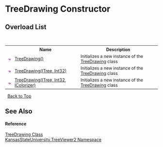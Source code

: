 # TreeDrawing Constructor 
 


## Overload List
&nbsp;<table><tr><th></th><th>Name</th><th>Description</th></tr><tr><td>![Public method](media/pubmethod.gif "Public method")</td><td><a href="00fa7c12-2f95-05b7-51b3-4d15745a789b">TreeDrawing()</a></td><td>
Initializes a new instance of the <a href="318fe5cb-7ed3-d88a-515f-82753b6dbf3e">TreeDrawing</a> class</td></tr><tr><td>![Public method](media/pubmethod.gif "Public method")</td><td><a href="0f70cc46-022b-fbe8-5cbd-3a042086725b">TreeDrawing(ITree, Int32)</a></td><td>
Initializes a new instance of the <a href="318fe5cb-7ed3-d88a-515f-82753b6dbf3e">TreeDrawing</a> class</td></tr><tr><td>![Public method](media/pubmethod.gif "Public method")</td><td><a href="0a0680b2-a276-67d6-b5f8-0d1b05f07eec">TreeDrawing(ITree, Int32, IColorizer)</a></td><td>
Initializes a new instance of the <a href="318fe5cb-7ed3-d88a-515f-82753b6dbf3e">TreeDrawing</a> class</td></tr></table>&nbsp;
<a href="#treedrawing-constructor">Back to Top</a>

## See Also


#### Reference
<a href="318fe5cb-7ed3-d88a-515f-82753b6dbf3e">TreeDrawing Class</a><br /><a href="4feb08d4-45a9-d5a7-f8c5-964962c586e5">KansasStateUniversity.TreeViewer2 Namespace</a><br />